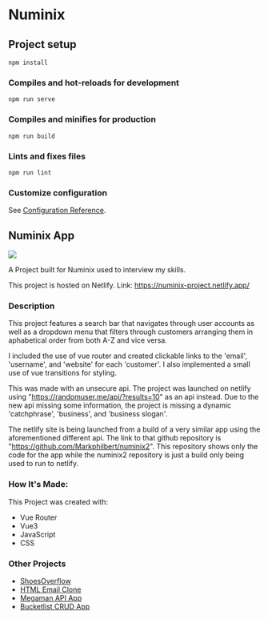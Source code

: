 # Numinix

## Project setup
```
npm install
```

### Compiles and hot-reloads for development
```
npm run serve
```

### Compiles and minifies for production
```
npm run build
```

### Lints and fixes files
```
npm run lint
```

### Customize configuration
See [Configuration Reference](https://cli.vuejs.org/config/).

<h2>Numinix App</h2>

<img src="https://user-images.githubusercontent.com/84154978/139332270-eda80cef-d64f-4a0d-b0e9-b6a39f4cc91e.gif" >

A Project built for Numinix used to interview my skills.

This project is hosted on Netlify.
Link: https://numinix-project.netlify.app/

<h3>Description</h3>

This project features a search bar that navigates through user accounts as well as a dropdown menu that filters through customers arranging them in aphabetical order from both A-Z and vice versa.

I included the use of vue router and created clickable links to the 'email', 'username', and 'website' for each 'customer'. I also implemented a small use of vue transitions for styling.

This was made with an unsecure api. The project was launched on netlify using "https://randomuser.me/api/?results=10" as an api instead. Due to the new api missing some information, the project is missing a dynamic 'catchphrase', 'business', and 'business slogan'.

The netlify site is being launched from a build of a very similar app using the aforementioned different api. The link to that github repository is "https://github.com/Markphilbert/numinix2". This repository shows only the code for the app while the numinix2 repository is just a build only being used to run to netlify.

<h3>How It's Made:</h3>

This Project was created with: 
<ul>
<li>Vue Router</li>
<li>Vue3</li>
<li>JavaScript</li>
<li>CSS</li>
</ul>

<h3>Other Projects</h3>
<ul>
<li><a href="https://github.com/Markphilbert/ShoesOverflow">ShoesOverflow</a></li>
<li><a href="https://github.com/Markphilbert/HTML-Email">HTML Email Clone</a></li>
<li><a href="https://github.com/Markphilbert/megamanApiApp">Megaman API App</a></li>
<li><a href="https://github.com/Markphilbert/bucketlist">Bucketlist CRUD App</a></li>
</ul>
